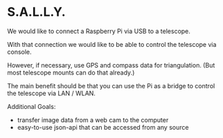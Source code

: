 # S.A.L.L.Y.

We would like to connect a Raspberry Pi via USB to a telescope.

With that connection we would like to be able to control the telescope via console.

However, if necessary, use GPS and compass data for triangulation. (But most telescope mounts can do that already.)

The main benefit should be that you can use the Pi as a bridge to control the telescope via LAN / WLAN.

Additional Goals: 
- transfer image data from a web cam to the computer
- easy-to-use json-api that can be accessed from any source
